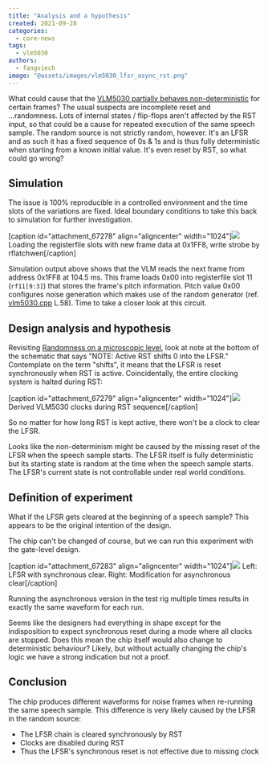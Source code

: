 ```yaml
---
title: "Analysis and a hypothesis"
created: 2021-09-28
categories: 
  - core-news
tags: 
  - vlm5030
authors: 
  - fangviech
image: "@assets/images/vlm5030_lfsr_async_rst.png"
---
```


What could cause that the [VLM5030 partially behaves non-deterministic](https://www.fpgaarcade.com/vlm5030-gate-level-design-validation-and-lock-step-comparison/) for certain frames? The usual suspects are incomplete reset and ...randomness. Lots of internal states / flip-flops aren't affected by the RST input, so that could be a cause for repeated execution of the same speech sample. The random source is not strictly random, however. It's an LFSR and as such it has a fixed sequence of 0s & 1s and is thus fully deterministic when starting from a known initial value. It's even reset by RST, so what could go wrong?

## Simulation

The issue is 100% reproducible in a controlled environment and the time slots of the variations are fixed. Ideal boundary conditions to take this back to simulation for further investigation.

\[caption id="attachment\_67278" align="aligncenter" width="1024"\][![](@assets/images/vlm5030_sim_destroy_gl_100ms-1024x444.png)](https://www.fpgaarcade.com/wp4/wp-content/uploads/2021/09/vlm5030_sim_destroy_gl_100ms.png) Loading the registerfile slots with new frame data at 0x1FF8, write strobe by rflatchwen\[/caption\]

Simulation output above shows that the VLM reads the next frame from address 0x1FF8 at 104.5 ms. This frame loads 0x00 into registerfile slot 11 (`rf11[9:3]`) that stores the frame's pitch information. Pitch value 0x00 configures noise generation which makes use of the random generator (ref. [vlm5030.cpp](https://github.com/mamedev/mame/blob/7c721ed780a0be351b958543e2cece981c7827e3/src/devices/sound/vlm5030.cpp#L75) L.58). Time to take a closer look at this circuit.

## Design analysis and hypothesis

Revisiting [Randomness on a microscopic level](https://www.fpgaarcade.com/randomness-on-a-microscopic-level/), look at note at the bottom of the schematic that says "NOTE: Active RST shifts 0 into the LFSR." Contemplate on the term "shifts", it means that the LFSR is reset synchronously when RST is active. Coincidentally, the entire clocking system is halted during RST:

\[caption id="attachment\_67279" align="aligncenter" width="1024"\][![](@assets/images/vlm5030_sim_rst-1024x239.png)](https://www.fpgaarcade.com/wp4/wp-content/uploads/2021/09/vlm5030_sim_rst.png) Derived VLM5030 clocks during RST sequence\[/caption\]

So no matter for how long RST is kept active, there won't be a clock to clear the LFSR.

Looks like the non-determinism might be caused by the missing reset of the LFSR when the speech sample starts. The LFSR itself is fully deterministic but its starting state is random at the time when the speech sample starts. The LFSR's current state is not controllable under real world conditions.

## Definition of experiment

What if the LFSR gets cleared at the beginning of a speech sample? This appears to be the original intention of the design.

The chip can't be changed of course, but we can run this experiment with the gate-level design.

\[caption id="attachment\_67283" align="aligncenter" width="1024"\][![](@assets/images/vlm5030_lfsr_async_rst-1024x329.png)](https://www.fpgaarcade.com/wp4/wp-content/uploads/2021/09/vlm5030_lfsr_async_rst.png) Left: LFSR with synchronous clear. Right: Modification for asynchronous clear\[/caption\]

Running the asynchronous version in the test rig multiple times results in exactly the same waveform for each run.

Seems like the designers had everything in shape except for the indisposition to expect synchronous reset during a mode where all clocks are stopped. Does this mean the chip itself would also change to deterministic behaviour? Likely, but without actually changing the chip's logic we have a strong indication but not a proof.

## Conclusion

The chip produces different waveforms for noise frames when re-running the same speech sample. This difference is very likely caused by the LFSR in the random source:

- The LFSR chain is cleared synchronously by RST
- Clocks are disabled during RST
- Thus the LFSR's synchronous reset is not effective due to missing clock
